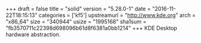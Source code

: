 +++
draft = false
title = "solid"
version = "5.28.0-1"
date = "2016-11-22T18:15:13"
categories = ['kf5']
upstreamurl = "http://www.kde.org"
arch = "x86_64"
size = "340944"
usize = "1995168"
sha1sum = "fb3570711c22398d698096b61d8f6381a0bb1214"
+++
KDE Desktop hardware abstraction.